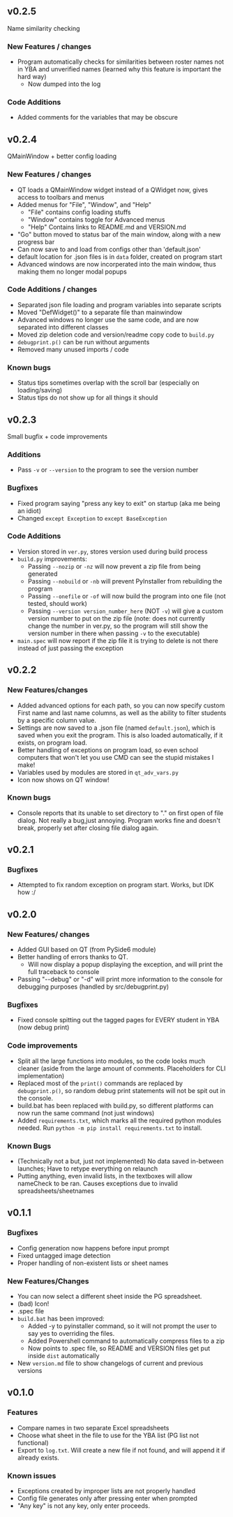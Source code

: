 ## v0.2.5

Name similarity checking

### New Features / changes

* Program automatically checks for similarities between roster names not in YBA and unverified names (learned why this feature is important the hard way)
  * Now dumped into the log

### Code Additions

* Added comments for the variables that may be obscure

## v0.2.4

QMainWindow + better config loading

### New Features / changes

* QT loads a QMainWindow widget instead of a QWidget now, gives access to toolbars and menus
* Added menus for "File", "Window", and "Help"
  * "File" contains config loading stuffs
  * "Window" contains toggle for Advanced menus
  * "Help" Contains links to README.md and VERSION.md
* "Go" button moved to status bar of the main window, along with a new progress bar
* Can now save to and load from configs other than 'default.json'
* default location for .json files is in `data` folder, created on program start
* Advanced windows are now incorperated into the main window, thus making them no longer modal popups

### Code Additions / changes

* Separated json file loading and program variables into separate scripts
* Moved "DefWidget()" to a separate file than mainwindow
* Advanced windows no longer use the same code, and are now separated into different classes
* Moved zip deletion code and version/readme copy code to `build.py`
* `debugprint.p()` can be run without arguments
* Removed many unused imports / code

### Known bugs

* Status tips sometimes overlap with the scroll bar (especially on loading/saving)
* Status tips do not show up for all things it should

## v0.2.3

Small bugfix + code improvements

### Additions

* Pass `-v` or `--version` to the program to see the version number

### Bugfixes

* Fixed program saying "press any key to exit" on startup (aka me being an idiot)
* Changed `except Exception` to `except BaseException`

### Code Additions

* Version stored in `ver.py`, stores version used during build process
* `build.py` improvements:
  * Passing `--nozip` or `-nz` will now prevent a zip file from being generated
  * Passing `--nobuild` or `-nb` will prevent PyInstaller from rebuilding the program
  * Passing `--onefile` or `-of` will now build the program into one file (not tested, should work)
  * Passing `--version version_number_here` (NOT `-v`) will give a custom version number to put on the zip file (note: does not currently change the number in ver.py, so the program will still show the version number in there when passing `-v` to the executable)
* `main.spec` will now report if the zip file it is trying to delete is not there instead of just passing the exception

## v0.2.2

### New Features/changes

* Added advanced options for each path, so you can now specify custom First name and last name columns, as well as the ability to filter students by a specific column value.
* Settings are now saved to a .json file (named `default.json`), which is saved when you exit the program. This is also loaded automatically, if it exists, on program load.
* Better handling of exceptions on program load, so even school computers that won't let you use CMD can see the stupid mistakes I make!
* Variables used by modules are stored in `qt_adv_vars.py`
* Icon now shows on QT window!

### Known bugs

* Console reports that its unable to set directory to "." on first open of file dialog. Not really a bug,just annoying. Program works fine and doesn't break, properly set after closing file dialog again.

## v0.2.1

### Bugfixes

* Attempted to fix random exception on program start. Works, but IDK how :/

## v0.2.0

### New Features/ changes

* Added GUI based on QT (from PySide6 module)
* Better handling of errors thanks to QT.
  * Will now display a popup displaying the exception, and will print the full traceback to console
* Passing "--debug" or "-d" will print more information to the console for debugging purposes (handled by src/debugprint.py)

### Bugfixes

* Fixed console spitting out the tagged pages for EVERY student in YBA (now debug print)

### Code improvements

* Split all the large functions into modules, so the code looks much cleaner (aside from the large amount of comments. Placeholders for CLI implementation)
* Replaced most of the `print()` commands are replaced by `debugprint.p()`, so random debug print statements will not be spit out in the console.
* build.bat has been replaced with build.py, so different platforms can now run the same command (not just windows)
* Added `requirements.txt`, which marks all the required python modules needed. Run `python -m pip install requirements.txt` to install.

### Known Bugs

* (Technically not a but, just not implemented) No data saved in-between launches; Have to retype everything on relaunch
* Putting anything, even invalid lists, in the textboxes will allow nameCheck to be ran. Causes exceptions due to invalid spreadsheets/sheetnames

## v0.1.1

### Bugfixes

* Config generation now happens before input prompt
* Fixed untagged image detection
* Proper handling of non-existent lists or sheet names

### New Features/Changes

* You can now select a different sheet inside the PG spreadsheet.
* (bad) Icon!
* .spec file
* `build.bat` has been improved:
  * Added -y to pyinstaller command, so it will not prompt the user to say yes to overriding the files.
  * Added Powershell command to automatically compress files to a zip
  * Now points to .spec file, so README and VERSION files get put inside `dist` automatically
* New `version.md` file to show changelogs of current and previous versions

## v0.1.0

### Features

* Compare names in two separate Excel spreadsheets
* Choose what sheet in the file to use for the YBA list (PG list not functional)
* Export to `log.txt`. Will create a new file if not found, and will append it if already exists.

### Known issues

* Exceptions created by improper lists are not properly handled
* Config file generates only after pressing enter when prompted
* "Any key" is not any key, only enter proceeds.
